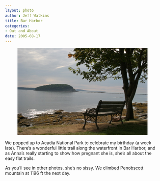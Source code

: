 ```yaml
--- 
layout: photo
author: Jeff Watkins
title: Bar Harbor
categories: 
- Out and About
date: 2005-08-17
---
```


<figure><img class="photo" src="/photos/IMG_2084.jpg"></figure>

We popped up to Acadia National Park to celebrate my birthday (a week late).
There’s a wonderful little trail along the waterfront in Bar Harbor, and as
Anna’s really starting to show how pregnant she is, she’s all about the easy
flat trails.

As you’ll see in other photos, she’s no sissy. We climbed Penobscott mountain
at 1196 ft the next day.

